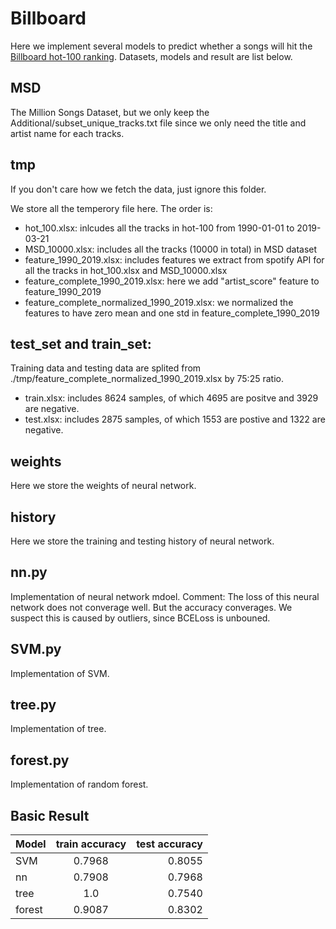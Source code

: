 # Billboard

Here we implement several models to predict whether a songs will hit the [Billboard hot-100 ranking](https://www.billboard.com/charts/hot-100).
Datasets, models and result are list below.

## MSD
The Million Songs Dataset, but we only keep the Additional/subset_unique_tracks.txt file since we only need the title and artist name for each tracks.

## tmp

If you don't care how we fetch the data, just ignore this folder.

We store all the temperory file here. The order is:
* hot_100.xlsx: inlcudes all the tracks in hot-100 from 1990-01-01 to 2019-03-21
* MSD_10000.xlsx: includes all the tracks (10000 in total) in MSD dataset
* feature_1990_2019.xlsx: includes features we extract from spotify API for all the tracks in hot_100.xlsx and MSD_10000.xlsx
* feature_complete_1990_2019.xlsx: here we add "artist_score" feature to feature_1990_2019
* feature_complete_normalized_1990_2019.xlsx: we normalized the features to have zero mean and one std in feature_complete_1990_2019

## test_set and train_set:
Training data and testing data are splited from ./tmp/feature_complete_normalized_1990_2019.xlsx by 75:25 ratio.
* train.xlsx: includes 8624 samples, of which 4695 are positve and 3929 are negative.
* test.xlsx: includes 2875 samples, of which 1553 are postive and 1322 are negative.

## weights
Here we store the weights of neural network.

## history
Here we store the training and testing history of neural network.

## nn.py
Implementation of neural network mdoel.
Comment: The loss of this neural network does not converage well. But the accuracy converages. We suspect this is caused by outliers, since BCELoss is unbouned.

## SVM.py
Implementation of SVM.

## tree.py
Implementation of tree.

## forest.py
Implementation of random forest.

## Basic Result

|   Model |      train accuracy     |  test accuracy |
|----------|:-------------:|------:|
| SVM |  0.7968 | 0.8055 |
| nn |    0.7908	   |   0.7968 |
| tree | 1.0 |    0.7540|
|forest|    0.9087           |   0.8302     |